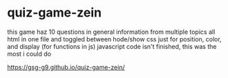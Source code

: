 # quiz-game-zein
this game haz 10 questions in general information from multiple topics
all html in one file and toggled between hode/show
css just for position, color, and display (for functions in js)
javascript code isn't finished, this was the most i could do

https://gsg-g9.github.io/quiz-game-zein/
